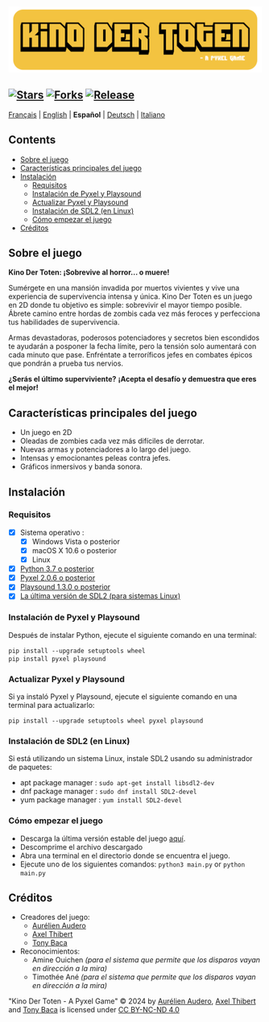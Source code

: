 <img src="Images/Readme-Title.png" width="525vw">

[![Stars](https://img.shields.io/github/stars/AurelienAudero/KinoDerToten-Projet-Pyxel?label=Stars)](https://github.com/AurelienAudero/KinoDerToten-Projet-Pyxel/stargazers)
[![Forks](https://img.shields.io/badge/Forks-no%20autorizado%20(ver%20licencia%20para%20m%C3%A1s%20informaci%C3%B3n)-red)](LICENSE)
[![Release](https://img.shields.io/github/v/release/AurelienAudero/KinoDerToten-Projet-Pyxel?label=Download)](https://github.com/AurelienAudero/KinoDerToten-Projet-Pyxel/releases/latest)
-----

[Français](README.md) | [English](README_EN.md) | **Español** | [Deutsch](README_DE.md) | [Italiano](README_IT.md)

## Contents
- [Sobre el juego](#sobre-el-juego)
- [Características principales del juego](#características-principales-del-juego)
- [Instalación](#instalación)
    - [Requisitos](#requisitos)
    - [Instalación de Pyxel y Playsound](#instalación-de-pyxel-y-playsound)
    - [Actualizar Pyxel y Playsound](#actualizar-pyxel-y-playsound)
    - [Instalación de SDL2 (en Linux)](#instalación-de-sdl2-en-linux)
    - [Cómo empezar el juego](#cómo-empezar-el-juego)
- [Créditos](#créditos)

## Sobre el juego
**Kino Der Toten: ¡Sobrevive al horror... o muere!**

Sumérgete en una mansión invadida por muertos vivientes y vive una experiencia de supervivencia intensa y única.
Kino Der Toten es un juego en 2D donde tu objetivo es simple: sobrevivir el mayor tiempo posible.
Ábrete camino entre hordas de zombis cada vez más feroces y perfecciona tus habilidades de supervivencia.

Armas devastadoras, poderosos potenciadores y secretos bien escondidos te ayudarán a posponer la fecha límite, pero la tensión solo aumentará con cada minuto que pase. Enfréntate a terroríficos jefes en combates épicos que pondrán a prueba tus nervios.

**¿Serás el último superviviente?**
**¡Acepta el desafío y demuestra que eres el mejor!**

## Características principales del juego
* Un juego en 2D
* Oleadas de zombies cada vez más difíciles de derrotar.
* Nuevas armas y potenciadores a lo largo del juego.
* Intensas y emocionantes peleas contra jefes.
* Gráficos inmersivos y banda sonora.

## Instalación
### Requisitos
- [X] Sistema operativo :
    - [X] Windows Vista o posterior
    - [X] macOS X 10.6 o posterior
    - [X] Linux
- [X] [Python 3.7 o posterior](https://www.python.org/downloads/)
- [X] [Pyxel 2.0.6 o posterior](#instalación-de-pyxel-y-playsound)
- [X] [Playsound 1.3.0 o posterior](#instalación-de-pyxel-y-playsound)
- [X] [La última versión de SDL2 (para sistemas Linux)](#instalación-de-sdl2-en-linux)

### Instalación de Pyxel y Playsound
Después de instalar Python, ejecute el siguiente comando en una terminal:
```
pip install --upgrade setuptools wheel
pip install pyxel playsound
```

### Actualizar Pyxel y Playsound
Si ya instaló Pyxel y Playsound, ejecute el siguiente comando en una terminal para actualizarlo:
```
pip install --upgrade setuptools wheel pyxel playsound
```

### Instalación de SDL2 (en Linux)
Si está utilizando un sistema Linux, instale SDL2 usando su administrador de paquetes:
- apt package manager : `sudo apt-get install libsdl2-dev`  
- dnf package manager : `sudo dnf install SDL2-devel`  
- yum package manager : `yum install SDL2-devel`

### Cómo empezar el juego
- Descarga la última versión estable del juego [aquí](https://github.com/AurelienAudero/KinoDerToten-Projet-Pyxel/releases/latest).
- Descomprime el archivo descargado
- Abra una terminal en el directorio donde se encuentra el juego.
- Ejecute uno de los siguientes comandos: `python3 main.py` or `python main.py`

## Créditos
- Creadores del juego:
    - [Aurélien Audero](https://github.com/AurelienAudero)
    - [Axel Thibert](https://github.com/Oxwerth)
    - [Tony Baca](https://github.com/Thidokachi)
- Reconocimientos:
    - Amine Ouichen *(para el sistema que permite que los disparos vayan en dirección a la mira)*
    - Timothée Ané *(para el sistema que permite que los disparos vayan en dirección a la mira)*

"Kino Der Toten - A Pyxel Game" © 2024 by [Aurélien Audero](https://github.com/AurelienAudero), [Axel Thibert](https://github.com/Oxwerth) and [Tony Baca](https://github.com/Thidokachi) is licensed under [CC BY-NC-ND 4.0](https://github.com/AurelienAudero/KinoDerToten-Projet-Pyxel/blob/main/LICENSE)

